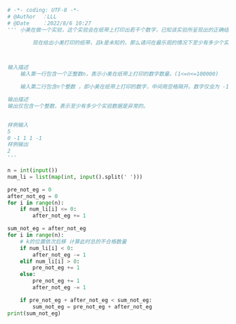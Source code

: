 
<BlogInfo id="1220" title="145.小美的实验结果" author="白日梦想猿" pv=0 read_times=0 pre_cost_time="0分52秒" category="leetcode" tag_list="['leetcode']" create_time="2022.08.06 10:27:50" update_time="2022.08.06 11:06:06" />

```python
# -*- coding: UTF-8 -*-                            
# @Author  ：LLL                         
# @Date    ：2022/8/6 10:27  
''' 小美在做一个实验，这个实验会在纸带上打印出若干个数字，已知该实验所呈现出的正确结果应该是存在某一个分割处k，在k之前打印出的数字都是小于0的，而在k之后的数字应该都是大于0的，那么在k之前如果某一个数据大于等于0，那么我们认为这个数据是异常的，同理，在k之后如果某一个数据小于等于0，那么我们也认为这个数据是异常的。

        现在给出小美打印的纸带，且k是未知的，那么请问在最乐观的情况下至少有多少个实验数据是异常的。(显然如果出现0，无论k为哪个时刻，这个0数据都是异常的)



输入描述
    输入第一行包含一个正整数n，表示小美在纸带上打印的数字数量。(1<=n<=100000)

    输入第二行包含n个整数 ，即小美在纸带上打印的数字，中间用空格隔开。数字仅会为 -1，0，1中的一个。

输出描述
输出仅包含一个整数，表示至少有多少个实验数据是异常的。


样例输入
5
0 -1 1 1 -1
样例输出
2
'''

n = int(input())
num_li = list(map(int, input().split(' ')))

pre_not_eg = 0
after_not_eg = 0
for i in range(n):
    if num_li[i] <= 0:
        after_not_eg += 1

sum_not_eg = after_not_eg
for i in range(n):
    # k的位置依次后移 计算此时总的不合格数量
    if num_li[i] < 0:
        after_not_eg -= 1
    elif num_li[i] > 0:
        pre_not_eg += 1
    else:
        pre_not_eg += 1
        after_not_eg -= 1

    if pre_not_eg + after_not_eg < sum_not_eg:
        sum_not_eg = pre_not_eg + after_not_eg
print(sum_not_eg)

```
